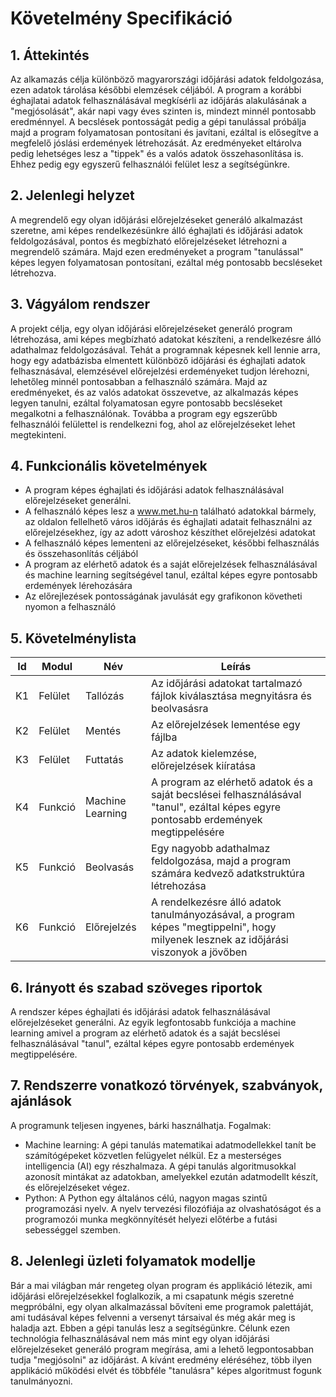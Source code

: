 # Követelmény Specifikáció

## 1. Áttekintés

Az alkamazás célja különböző magyarországi időjárási adatok feldolgozása, ezen adatok tárolása későbbi elemzések céljából. A program a korábbi éghajlatai adatok felhasználásával megkísérli az időjárás alakulásának a "megjósolását", akár napi vagy éves szinten is, mindezt minnél pontosabb eredménnyel. A becslések pontosságát pedig a gépi tanulással próbálja majd a program folyamatosan pontosítani és javítani, ezáltal is elősegítve a megfelelő jóslási erdemények létrehozását. Az eredményeket eltárolva pedig lehetséges lesz a "tippek" és a valós adatok összehasonlítása is. Ehhez pedig egy egyszerű felhasználói felület lesz a segítségünkre.

## 2. Jelenlegi helyzet

A megrendelő egy olyan időjárási előrejelzéseket generáló alkalmazást szeretne, ami képes rendelkezésünkre álló éghajlati és időjárási adatok feldolgozásával, pontos és megbízható előrejelzéseket létrehozni a megrendelő számára. Majd ezen eredményeket a program "tanulással" képes legyen folyamatosan pontosítani, ezáltal még pontosabb becsléseket létrehozva.

## 3. Vágyálom rendszer

A projekt célja, egy olyan időjárási előrejelzéseket generáló program létrehozása, ami képes megbízható adatokat készíteni, a rendelkezésre álló adathalmaz feldolgozásával. Tehát a programnak képesnek kell lennie arra, hogy egy adatbázisba elmentett különböző időjárási és éghajlati adatok felhasznásával, elemzésével előrejelzési erdeményeket tudjon lérehozni, lehetőleg minnél pontosabban a felhasználó számára. Majd az eredményeket, és az valós adatokat összevetve, az alkalmazás képes legyen tanulni, ezáltal folyamatosan egyre pontosabb becsléseket megalkotni a felhasználónak. Továbba a program egy egszerűbb felhasználói felülettel is rendelkezni fog, ahol az előrejelzéseket lehet megtekinteni.

## 4. Funkcionális követelmények

- A program képes éghajlati és időjárási adatok felhasználásával előrejelzéseket generálni.
- A felhasználó képes lesz a www.met.hu-n található adatokkal bármely, az oldalon fellelhető város időjárás és éghajlati adatait felhasználni az előrejelzésekhez, így az adott városhoz készíthet előrejelzési adatokat
- A felhasználó képes lementeni az előrejelzéseket, későbbi felhasználás és összehasonlítás céljából
- A program az elérhető adatok és a saját előrejelzések felhasználásával és machine learning segítségével tanul, ezáltal képes egyre pontosabb erdemények lérehozására
- Az előrejlezések pontosságának javulását egy grafikonon követheti nyomon a felhasználó

## 5. Követelménylista

| Id | Modul | Név | Leírás |
| :---: | --- | --- | --- |
| K1 | Felület | Tallózás | Az időjárási adatokat tartalmazó fájlok kiválasztása megnyitásra és beolvasásra |
| K2 | Felület | Mentés | Az előrejelzések lementése egy fájlba |
| K3 | Felület | Futtatás | Az adatok kielemzése, előrejelzések kiíratása |
| K4 | Funkció | Machine Learning | A program az elérhető adatok és a saját becslései felhasználásával "tanul", ezáltal képes egyre pontosabb erdemények megtippelésére |
| K5 | Funkció | Beolvasás | Egy nagyobb adathalmaz feldolgozása, majd a program számára kedvező adatkstruktúra létrehozása |
| K6 | Funkció | Előrejelzés | A rendelkezésre álló adatok tanulmányozásával, a program képes "megtippelni", hogy milyenek lesznek az időjárási viszonyok a jövőben |

## 6. Irányott és szabad szöveges riportok

A rendszer képes éghajlati és időjárási adatok felhasználásával előrejelzéseket generálni. Az egyik legfontosabb funkciója a machine learning amivel a program az elérhető adatok és a saját becslései felhasználásával "tanul", ezáltal képes egyre pontosabb erdemények megtippelésére.

## 7. Rendszerre vonatkozó törvények, szabványok, ajánlások

A programunk teljesen ingyenes, bárki használhatja.
Fogalmak:

- Machine learning: A gépi tanulás matematikai adatmodellekkel tanít be számítógépeket közvetlen felügyelet nélkül. Ez a mesterséges intelligencia (AI) egy részhalmaza. A gépi tanulás algoritmusokkal azonosít mintákat az adatokban, amelyekkel ezután adatmodellt készít, és előrejelzéseket végez.
- Python: A Python egy általános célú, nagyon magas szintű programozási nyelv. A nyelv tervezési filozófiája az olvashatóságot és a programozói munka megkönnyítését helyezi előtérbe a futási sebességgel szemben.

## 8. Jelenlegi üzleti folyamatok modellje

Bár a mai világban már rengeteg olyan program és applikáció létezik, ami időjárási előrejelzésekkel foglalkozik, a mi csapatunk mégis szeretné megpróbálni, egy olyan alkalmazással bővíteni eme programok palettáját, ami tudásával képes felvenni a versenyt társaival és még akár meg is haladja azt. Ebben a gépi tanulás lesz a segítségünkre. Célunk ezen technológia felhasználásával nem más mint egy olyan időjárási előrejelzéseket generáló program megírása, ami a lehető legpontosabban tudja "megjósolni" az időjárást. A kívánt eredmény eléréséhez, több ilyen applikáció működési elvét és többféle "tanulásra" képes algoritmust fogunk tanulmányozni.